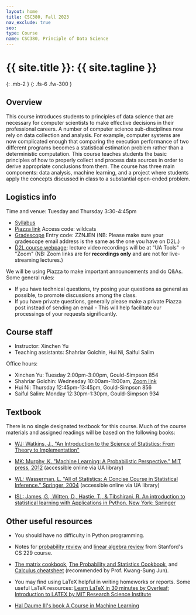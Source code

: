 ```yaml
---
layout: home
title: CSC380, Fall 2023
nav_exclude: true
seo:
type: Course
name: CSC380, Principle of Data Science
---
```


# {{ site.title }}: {{ site.tagline }}
{: .mb-2 }
{: .fs-6 .fw-300 }

## Overview
This course introduces students to principles of data science that are necessary for computer scientists to make effective decisions in their professional careers. 
A number of computer science sub-disciplines 
now rely on data collection and analysis. For example, computer systems are now complicated enough that comparing the execution performance of two different programs becomes a statistical estimation problem 
rather than a deterministic computation. This course teaches students the basic principles of how to properly collect and process data sources in order to derive appropriate conclusions from them. 
The course has three main components: data analysis, machine learning, and a project where students apply the concepts discussed in class to a substantial open-ended problem.


## Logistics info

Time and venue: Tuesday and Thursday 3:30-4:45pm
-  [Syllabus](https://xinchenyu.github.io/csc380-fall23/Syllabus/syllabus.pdf)
-  [Piazza link](https://piazza.com/arizona/fall2023/csc380) Access code: wildcats
-  [Gradescope](https://www.gradescope.com/courses/567943) Entry code: ZZNJEN  (NB: Please make sure your gradescope email address is the same as the one you have on D2L.)
-  [D2L course webpage](https://d2l.arizona.edu/d2l/home/1325412): lecture video recordings will be at "UA Tools" -> "Zoom" (NB: Zoom links are for **recordings only** and are not for live-streaming lectures.)


We will be using Piazza to make important announcements and do Q&As. Some general rules:

* If you have technical questions, try posing your questions as general as possible, to promote discussions among the class.
* If you have private questions, generally please make a private Piazza post instead of sending an email - 
  This will help facilitate our processings of your requests significantly.

## Course staff
* Instructor: Xinchen Yu
* Teaching assistants: Shahriar Golchin, Hui Ni, Saiful Salim 

Office hours:
* Xinchen Yu: Tuesday 2:00pm-3:00pm, Gould-Simpson 854
* Shahriar Golchin: Wednesday 10:00am-11:00am, [Zoom link](https://d2l.arizona.edu/d2l/le/news/1325412/2134511/view)
* Hui Ni: Thursday 12:45pm-13:45pm, Gould-Simpson 856
* Saiful Salim: Monday 12:30pm-1:30pm, Gould-Simpson 934


## Textbook

There is no single designated textbook for this course. Much of the course materials and assigned readings will be based on the following books:

-  [WJ: Watkins, J., "An Introduction to the Science of Statistics: From Theory to Implementation"](https://www.math.arizona.edu/~jwatkins/statbook.pdf)

-  [MK: Murphy, K. "Machine Learning: A Probabilistic Perspective." MIT press, 2012](https://arizona-primo.hosted.exlibrisgroup.com/permalink/f/6ljalh/01UA_ALMA51543591360003843) (accessible online via UA library)

-  [WL: Wasserman, L. "All of Statistics: A Concise Course in Statistical Inference." Springer, 2004](https://link.springer.com/book/10.1007/978-0-387-21736-9) (accessible online via UA library)

- [ISL: James, G., Witten, D., Hastie, T., & Tibshirani, R. An introduction to statistical learning with Applications in Python. New York: Springer](https://www.statlearning.com/)


## Other useful resources

- You should have no difficulty in Python programming. 

- Notes for [probability review](http://cs229.stanford.edu/section/cs229-prob.pdf) and [linear algebra review](http://cs229.stanford.edu/section/cs229-linalg.pdf) from Stanford's CS 229 course.

- [The matrix cookbook](https://www.math.uwaterloo.ca/~hwolkowi/matrixcookbook.pdf), [The Probability and Statistics Cookbook](http://statistics.zone/), and [Calculus cheatsheet](https://tutorial.math.lamar.edu/pdf/calculus_cheat_sheet_all.pdf) (recommended by Prof. Kwang-Sung Jun).

- You may find using LaTeX helpful in writing homeworks or reports. Some useful LaTeX resources: [Learn LaTeX in 30 minutes by Overleaf](https://www.overleaf.com/learn/latex/Learn_LaTeX_in_30_minutes#Adding_math_to_LaTeX); [Introduction to LATEX by MIT Research Science Institute](http://web.mit.edu/rsi/www/pdfs/new-latex.pdf)

- [Hal Daume III's book A Course in Machine Learning](http://ciml.info/)